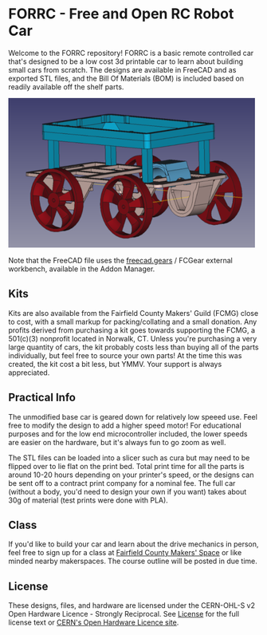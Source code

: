 # FORRC - Free and Open RC Robot Car

Welcome to the FORRC repository! FORRC is a basic remote controlled car
that's designed to be a low cost 3d printable car to learn about building
small cars from scratch. The designs are available in FreeCAD and as
exported STL files, and the Bill Of Materials (BOM) is included based
on readily available off the shelf parts.

![FORRC Design](forrc-design.png)

Note that the FreeCAD file uses the [freecad.gears](https://github.com/looooo/freecad.gears) / FCGear external workbench, available in the Addon Manager.

## Kits
Kits are also available from the Fairfield County Makers' Guild (FCMG)
close to cost, with a small markup for packing/collating and a small
donation. Any profits derived from purchasing a kit goes towards
supporting the FCMG, a 501(c)(3) nonprofit located in Norwalk, CT.
Unless you're purchasing a very large quantity of cars, the kit probably
costs less than buying all of the parts individually, but feel free
to source your own parts! At the time this was created, the kit cost a
bit less, but YMMV. Your support is always appreciated.

## Practical Info
The unmodified base car is geared down for relatively low speeed use.
Feel free to modify the design to add a higher speed motor! For
educational purposes and for the low end microcontroller included, the
lower speeds are easier on the hardware, but it's always fun to go zoom as
well.

The STL files can be loaded into a slicer such as cura but may need to be
flipped over to lie flat on the print bed. Total print time for all the
parts is around 10-20 hours depending on your printer's speed, or the
designs can be sent off to a contract print company for a nominal fee. The
full car (without a body, you'd need to design your own if you want)
takes about 30g of material (test prints were done with PLA).

## Class
If you'd like to build your car and learn about the drive mechanics in person, feel free to sign up for a class at [Fairfield County Makers' Space](https://fcmakers.com) or like minded nearby makerspaces. The course outline will be posted in due time.

## License
These designs, files, and hardware are licensed under the CERN-OHL-S v2 Open Hardware Licence - Strongly Reciprocal. See [License](LICENSE.txt) for the full license text or [CERN's Open Hardware Licence site](https://ohwr.org/cern_ohl_s_v2.txt).
